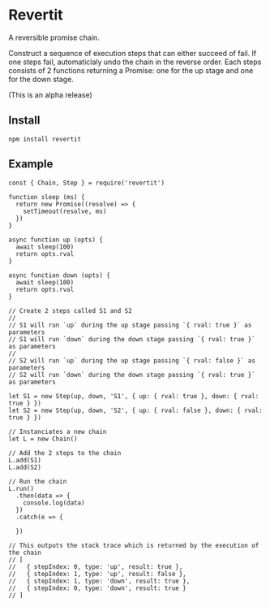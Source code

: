 # Revertit

A reversible promise chain.

Construct a sequence of execution steps that can either succeed of fail. If one steps fail, automaticlaly undo the chain in the reverse order.
Each steps consists of 2 functions returning a Promise: one for the up stage and one for the down stage.

(This is an alpha release)

## Install

`npm install revertit`

## Example

```node
const { Chain, Step } = require('revertit')

function sleep (ms) {
  return new Promise((resolve) => {
    setTimeout(resolve, ms)
  })
}

async function up (opts) {
  await sleep(100)
  return opts.rval
}

async function down (opts) {
  await sleep(100)
  return opts.rval
}

// Create 2 steps called S1 and S2
//
// S1 will run `up` during the up stage passing `{ rval: true }` as parameters
// S1 will run `down` during the down stage passing `{ rval: true }` as parameters
//
// S2 will run `up` during the up stage passing `{ rval: false }` as parameters
// S2 will run `down` during the down stage passing `{ rval: true }` as parameters

let S1 = new Step(up, down, 'S1', { up: { rval: true }, down: { rval: true } })
let S2 = new Step(up, down, 'S2', { up: { rval: false }, down: { rval: true } })

// Instanciates a new chain
let L = new Chain()

// Add the 2 steps to the chain
L.add(S1)
L.add(S2)

// Run the chain
L.run()
  .then(data => {
    console.log(data)
  })
  .catch(e => {

  })

// This outputs the stack trace which is returned by the execution of the chain
// [
//   { stepIndex: 0, type: 'up', result: true },
//   { stepIndex: 1, type: 'up', result: false },
//   { stepIndex: 1, type: 'down', result: true },
//   { stepIndex: 0, type: 'down', result: true }
// ]

```
